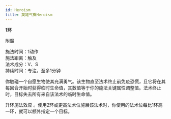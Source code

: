 ```yaml
---
id: Heroism
title: 英雄气概Heroism
---
```


**1环**

附魔

施法时间：1动作  
施法距离：触及  
法术成分：V、S  
持续时间：专注，至多1分钟  


你触碰一个自愿生物使其充满勇气。该生物直至法术终止前免疫恐慌，且它将在其每回合开始时获得临时生命值，其数值等于你的施法关键属性调整值。法术终止时，目标失去所有来自该法术的临时生命值。

升环施法效应
。使用2环或更高法术位施展该法术时，你使用的法术位每比1环高一环，就可以额外指定一个目标。
